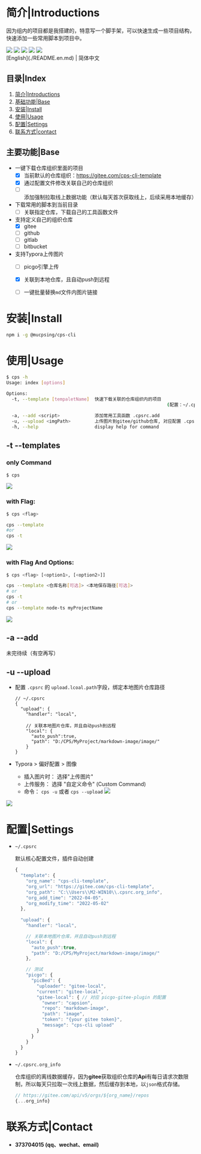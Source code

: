 # 简介|Introductions

因为组内的项目都是我搭建的，特意写一个脚手架，可以快速生成一些项目结构，快速添加一些常用脚本到项目中。

<div>
    <img flex="left" src="https://img.shields.io/badge/npm-%3E%3D6.x-blue"/>
    <img flex="left" src="https://img.shields.io/badge/node-%3E%3D16.11-brightgreen"/>
  	<img flex="left" src="https://img.shields.io/github/license/caoxiemeihao/electron-vite-vue?style=flat"/>
  	<img flex="left" src="https://img.shields.io/badge/JavaScript-F7DF1E?style=flat&logo=javascript&logoColor=white"/>
  	<img flex="left" src="https://img.shields.io/badge/Sublime%20Text-FF9800?style=flat&logo=Sublime%20Text&logoColor=white"/>
</div>
[English](./README.en.md) | 简体中文



## 目录|Index

1. [简介|Introductions](#简介|Introductions)
2. [基础功能|Base](##基础功能|Base)
3. [安装|Install](#安装|Install)
4. [使用|Usage](#使用|Usage)
5. [配置|Settings](#配置|Settings)
6. [联系方式|contact](#联系方式|contact)



## 主要功能|Base

- 一键下载仓库组织里面的项目
  - [x] 当前默认的仓库组织：https://gitee.com/cps-cli-template
  - [x] 通过配置文件修改关联自己的仓库组织
  - [ ] 添加强制拉取线上数据功能（默认每天首次获取线上，后续采用本地缓存）
- 下载常用的脚本到当前目录
  - [ ] 关联指定仓库，下载自己的工具函数文件
- 支持定义自己的组织仓库
  - [x] gitee
  - [ ] github
  - [ ] gitlab
  - [ ] bitbucket

- 支持Typora上传图片
  - [ ] picgo引擎上传
  - [x] 关联到本地仓库，且自动push到远程
  - [ ] 一键批量替换`md`文件内图片链接





# 安装|Install

```bash
npm i -g @mucpsing/cps-cli
```



# 使用|Usage

```bash
$ cps -h
Usage: index [options]

Options:
  -t, --template [tempaletName]  快速下载关联的仓库组织内的项目
  															(配置：~/.cpsrc["template"])
  															
  -a, --add <script>             添加常用工具函数 .cpsrc.add
  -u, --upload <imgPath>         上传图片到gitee/github仓库, 对应配置 .cpsrc.upload
  -h, --help                     display help for command
```



## -t --templates

### **only Command**

```bash
$ cps
```

![](screenshot/cps.gif)



### **with Flag:**

```bash
$ cps <flag>

cps --template
#or
cps -t
```

![](screenshot/cps@template.gif)





### **with Flag And Options:**

```bash
$ cps <flag> [<option1>, [<option2>]]

cps --template <仓库名称[可选]> <本地保存路径[可选]>
# or
cps -t
# or
cps --template node-ts myProjectName
```

![](screenshot/cps@template@projectName.gif)





## -a --add

未完待续（有空再写）



## -u --upload
- 配置 `.cpsrc` 的 `upload.lcoal.path`字段，绑定本地图片仓库路径

  ```
  // ~/.cpsrc
  {
    "upload": {
      "handler": "local",
  
      // 关联本地图片仓库，并且自动push到远程
      "local": {
        "auto_push":true,
        "path": "D:/CPS/MyProject/markdown-image/image/"
      }
  }
  ```

  

- Typora > 偏好配置 > 图像 
  - 插入图片时： 选择"上传图片"
  - 上传服务：  选择 "自定义命令" (Custom Command)
  - 命令： `cps -u` 或者 `cps --upload`
  ![](screenshot/cps@u.png)


![](screenshot/cps@u.gif)


# 配置|Settings

- `~/.cpsrc`

  默认核心配置文件，插件自动创建

  ```js
  {
    "template": {
      "org_name": "cps-cli-template",
      "org_url": "https://gitee.com/cps-cli-template",
      "org_path": "C:\\Users\\M2-WIN10\\.cpsrc.org_info",
      "org_add_time": "2022-04-05",
      "org_modify_time": "2022-05-02"
    },
    
    "upload": {
      "handler": "local",

      // 关联本地图片仓库，并且自动push到远程
      "local": {
        "auto_push":true,
        "path": "D:/CPS/MyProject/markdown-image/image/"
      },

      // 测试
      "picgo": {
        "picBed": {
          "uploader": "gitee-local",
          "current": "gitee-local",
          "gitee-local": { // 对应 picgo-gitee-plugin 的配置
            "owner": "capsion",	
            "repo": "markdown-image",
            "path": "image",
            "token": "{your gitee token}",
            "message": "cps-cli upload"
          }
        }
      }
    }
  }
  ```

  

- `~/.cpsrc.org_info`

  仓库组织的离线数据缓存，因为**gitee**获取组织仓库的**Api**有每日请求次数限制，所以每天只拉取一次线上数据，然后缓存到本地，以`json`格式存储。
  
  
  
  ```js
  // https://gitee.com/api/v5/orgs/${org_name}/repos
  {...org_info}
  ```
  
  

# 联系方式|Contact

- **373704015 (qq、wechat、email)**
